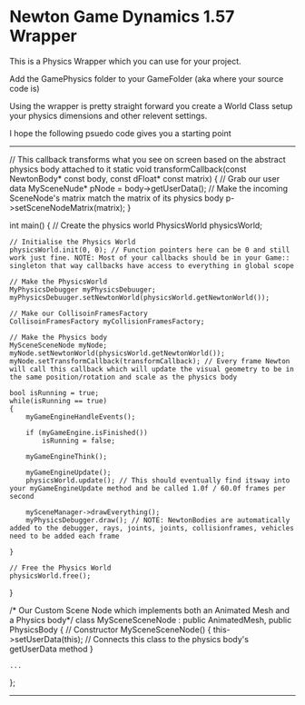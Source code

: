 # Newton Game Dynamics 1.57 Wrapper

This is a Physics Wrapper which you can use for your project.

Add the GamePhysics folder to your GameFolder (aka where your source code is)

Using the wrapper is pretty straight forward you create a World Class setup your physics dimensions and other relevent settings.

I hope the following psuedo code gives you a starting point

----

// This callback transforms what you see on screen based on the abstract physics body attached to it
static void transformCallback(const NewtonBody* const body, const dFloat* const matrix)
{
	// Grab our user data
	MySceneNude* pNode = body->getUserData();
	// Make the incoming SceneNode's matrix match the matrix of its physics body
	p->setSceneNodeMatrix(matrix);
}

int main()
{
	// Create the physics world
	PhysicsWorld physicsWorld;
	
	// Initialise the Physics World
	physicsWorld.init(0, 0); // Function pointers here can be 0 and still work just fine. NOTE: Most of your callbacks should be in your Game:: singleton that way callbacks have access to everything in global scope

	// Make the PhysicsWorld
	MyPhysicsDebugger myPhysicsDebuuger;
	myPhysicsDebuuger.setNewtonWorld(physicsWorld.getNewtonWorld());
	
	// Make our CollisoinFramesFactory
	CollisoinFramesFactory myCollisionFramesFactory;
	
	// Make the Physics body
	MySceneSceneNode myNode;
	myNode.setNewtonWorld(physicsWorld.getNewtonWorld());
	myNode.setTransformCallback(transformCallback); // Every frame Newton will call this callback which will update the visual geometry to be in the same position/rotation and scale as the physics body
	
	bool isRunning = true;
	while(isRunning == true)
	{
		myGameEngineHandleEvents();
		
		if (myGameEngine.isFinished())
			isRunning = false;

		myGameEngineThink();
		
		myGameEngineUpdate();		
		physicsWorld.update(); // This should eventually find itsway into your myGameEngineUpdate method and be called 1.0f / 60.0f frames per second
		
		mySceneManager->drawEverything();
		myPhysicsDebugger.draw(); // NOTE: NewtonBodies are automatically added to the debugger, rays, joints, joints, collisionframes, vehicles need to be added each frame 
		
	}
	
	// Free the Physics World
	physicsWorld.free();
}

/* Our Custom Scene Node which implements both an Animated Mesh and a Physics body*/
class MySceneSceneNode : public AnimatedMesh, public PhysicsBody
{
	// Constructor
	MySceneSceneNode()
	{
		this->setUserData(this); // Connects this class to the physics body's getUserData method
	}
	
	...
	
};

----


